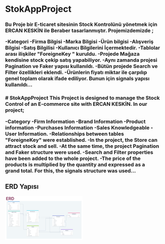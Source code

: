 # StokAppProject
<h3>
Bu Proje bir E-ticaret sitesinin Stock Kontrolünü yönetmek için ERCAN KESKİN ile Beraber tasarlanmıştır.
Projemizdemizde ;

-Kategori 
-Firma Bilgisi
-Marka Bilgisi
-Ürün bilgisi
-Alışveriş Bilgisi
-Satış Bilgilisi 
-Kullanıcı Bilgilerini İçermektedir.
-Tablolar arası ilişkiler "ForeigneKey " kuruldu.
-Projede Mağaza kendisine stock çekip satış yapabiliyor.
-Aynı zamanda projesi Pagination ve Faker yapısı kullanıldı.
-Bütün projede Search ve Filter özellikleri eklendi.
-Ürünlerin fiyatı miktar ile çarpılıp genel toplam olarak ifade ediliyor. Bunun için signals yapısı kullanıldı...
</h3>

<h3>
# StokAppProject
This Project is designed to manage the Stock Control of an E-commerce site with ERCAN KESKİN. 
In our project;

-Category
-Firm Information 
-Brand Information
-Product information
-Purchases Information
-Sales Knowledgeable 
-User Information.
-Relationships between tables "ForeigneKey" were established. 
-In the project, the Store can attract stock and sell.
-At the same time, the project Pagination and Faker structure were used. 
-Search and Filter properties have been added to the whole project.
-The price of the products is multiplied by the quantity and expressed as a grand total. For this, the signals structure was used...
</h3>

<h2>ERD Yapısı</h2>
<img src="https://github.com/dedeogluie/StokAppProject/blob/main/ERP.jpg" style ="max-width: 50%">
